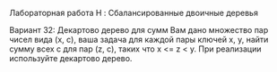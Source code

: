 Лабораторная работа H : Сбалансированные
двоичные деревья

Вариант 32: Декартово дерево для сумм
Вам дано множество пар чисел вида (x, c), ваша задача для каждой пары ключей x, y, найти сумму всех с
для пар (z, c), таких что x <= z < y. При реализации используйте декартово дерево.
